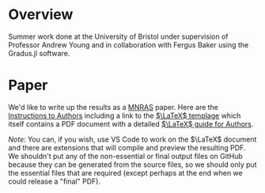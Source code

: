 # Overview

Summer work done at the University of Bristol under supervision of Professor Andrew Young and in collaboration with Fergus Baker using the Gradus.jl software. 

# Paper

We'd like to write up the results as a [MNRAS](https://academic.oup.com/mnras) paper. Here are the [Instructions to Authors](https://academic.oup.com/mnras/pages/general_instructions) including a link to the [$\LaTeX$ templage](https://www.ctan.org/tex-archive/macros/latex/contrib/mnras) which itself contains a PDF document with a detailed [$\LaTeX$ guide for Authors](https://mirror.ox.ac.uk/sites/ctan.org/macros/latex/contrib/mnras/mnras_guide.pdf).

*Note*: You can, if you wish, use VS Code to work on the $\LaTeX$ document and there are extensions that will compile and preview the resulting PDF. We shouldn't put any of the non-essential or final output files on GitHub because they can be generated from the source files, so we should only put the essential files that are required (except perhaps at the end when we could release a "final" PDF).